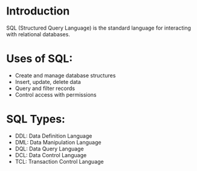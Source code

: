 # Introduction

SQL (Structured Query Language) is the standard language for interacting with relational databases.

# Uses of SQL:
- Create and manage database structures
- Insert, update, delete data
- Query and filter records
- Control access with permissions

# SQL Types:
- DDL: Data Definition Language
- DML: Data Manipulation Language
- DQL: Data Query Language
- DCL: Data Control Language
- TCL: Transaction Control Language
